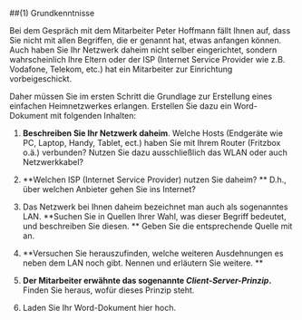 <!--include-start-->
##(1) Grundkenntnisse 

Bei dem Gespräch mit dem Mitarbeiter Peter Hoffmann fällt Ihnen auf, dass Sie nicht mit allen Begriffen, die er genannt hat, etwas anfangen können. Auch haben Sie Ihr Netzwerk daheim nicht selber eingerichtet, sondern wahrscheinlich Ihre Eltern oder der ISP (Internet Service Provider wie z.B. Vodafone, Telekom, etc.) hat ein Mitarbeiter zur Einrichtung vorbeigeschickt. 

Daher müssen Sie im ersten Schritt die Grundlage zur Erstellung eines einfachen Heimnetzwerkes erlangen. Erstellen Sie dazu ein Word-Dokument mit folgenden Inhalten: 

1.	**Beschreiben Sie Ihr Netzwerk daheim**. Welche Hosts (Endgeräte wie PC, Laptop, Handy, Tablet, ect.) haben Sie mit Ihrem Router (Fritzbox o.ä.) verbunden? Nutzen Sie dazu ausschließlich das WLAN oder auch Netzwerkkabel? 

2. **Welchen ISP (Internet Service Provider) nutzen Sie daheim? ** D.h., über welchen Anbieter gehen Sie ins Internet? 

3. Das Netzwerk bei Ihnen daheim bezeichnet man auch als sogenanntes LAN. **Suchen Sie in Quellen Ihrer Wahl, was dieser Begriff bedeutet, und beschreiben Sie diesen. ** Geben Sie die entsprechende Quelle mit an. 

4. **Versuchen Sie herauszufinden, welche weiteren Ausdehnungen es neben dem LAN noch gibt. Nennen und erläutern Sie weitere. ** 

5. **Der Mitarbeiter erwähnte das sogenannte *Client-Server-Prinzip*.** Finden Sie heraus, wofür dieses Prinzip steht. 

6. Laden Sie Ihr Word-Dokument hier hoch. 

<!--include-end--> 
